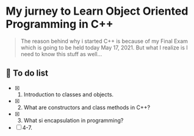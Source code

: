 # My jurney to Learn Object Oriented Programming in C++

> The reason behind why i started C++ is because of my Final Exam which is going to be held today May 17, 2021. But what I realize is I need to know this stuff as well...

## 📄 To do list

- [x] 1. Introduction to classes and objects.
- [x] 2. What are constructors and class methods in C++?
- [x] 3. What si encapsulation in programming?
- [ ] 4-7.
